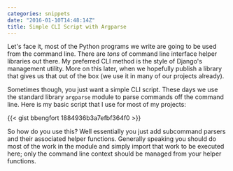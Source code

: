 ```yaml
---
categories: snippets
date: "2016-01-10T14:48:14Z"
title: Simple CLI Script with Argparse
---
```


Let's face it, most of the Python programs we write are going to be used from the command line. There are _tons_ of command line interface helper libraries out there. My preferred CLI method is the style of Django's management utility. More on this later, when we hopefully publish a library that gives us that out of the box (we use it in many of our projects already).

Sometimes though, you just want a simple CLI script. These days we use the standard library `argparse` module to parse commands off the command line. Here is my basic script that I use for most of my projects:

{{< gist bbengfort 1884936b3a7efbf364f0 >}}

So how do you use this? Well essentially you just add subcommand parsers and their associated helper functions. Generally speaking you should do most of the work in the module and simply import that work to be executed here; only the command line context should be managed from your helper functions.
